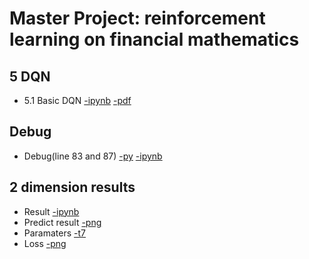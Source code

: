 # Master Project: reinforcement learning on financial mathematics
## 5 DQN
- 5.1 Basic DQN [-ipynb](wenhao/result_hjb_mdp_nn.ipynb) [-pdf](wenhao/doc/5.1.pdf)
## Debug
- Debug(line 83 and 87) [-py](wenhao/debug.py) [-ipynb](wenhao/debug.ipynb)
## 2 dimension results
- Result [-ipynb](wenhao/HJB_nn_2d.ipynb)
- Predict result [-png](wenhao/2dHJB2.png)
- Paramaters [-t7](wenhao/2D_HJB2.t7)
- Loss [-png](wenhao/loss2.png)
